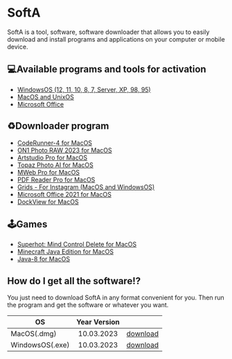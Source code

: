 # SoftA
SoftA is a tool, software, software downloader that allows you to easily download and install programs and applications on your computer or mobile device. 


## 💻Available programs and tools for activation

 - [WindowsOS (12, 11, 10, 8, 7, Server, XP, 98, 95)](https://www.microsoft.com/en-us/windows)
 - [MacOS and UnixOS](https://en.wikipedia.org/wiki/MacOS)
 - [Microsoft Office](https://en.wikipedia.org/wiki/Microsoft_Office)

## ♻️Downloader program

 - [CodeRunner-4 for MacOS](https://coderunnerapp.com/)
 - [ON1 Photo RAW 2023 for MacOS](https://www.on1.com/products/photo-raw/)
 - [Artstudio Pro for MacOS](https://apps.apple.com/ru/app/artstudio-pro/id1244142051)
 - [Topaz Photo AI for MacOS](https://www.topazlabs.com/topaz-photo-ai)
 - [MWeb Pro for MacOS](https://apps.apple.com/us/app/mweb-pro/id1403919533?mt=12)
 - [PDF Reader Pro for MacOS](https://www.pdfreaderpro.com/)
 - [Grids - For Instagram (MacOS and WindowsOS)](https://gridsapp.net/)
 - [Microsoft Office 2021 for MacOS](https://en.wikipedia.org/wiki/Microsoft_Office)
 - [DockView for MacOS](https://noteifyapp.com/dockview/)

## 🕹Games

- [Superhot: Mind Control Delete for MacOS](https://store.steampowered.com/app/690040/SUPERHOT_MIND_CONTROL_DELETE/)
- [Minecraft Java Edition for MacOS](https://www.minecraft.net/)
- [Java-8 for MacOS](https://www.java.com/)

## How do I get all the software⁉️
You just need to download SoftA in any format convenient for you. Then run the program and get the software or whatever you want.

| OS      | Year Version               |  |
| ------------- |:------------------:| -----:|
| MacOS(.dmg)     | 10.03.2023    | [download](https://disk.yandex.ru/d/EM8klS-aqjB6rw) |
| WindowsOS(.exe)    | 10.03.2023 |   [download](https://disk.yandex.ru/d/Aw7BfpGjLKI3hw) |
